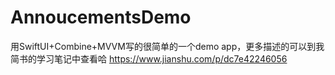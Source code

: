# AnnoucementsDemo

用SwiftUI+Combine+MVVM写的很简单的一个demo app，更多描述的可以到我简书的学习笔记中查看哈
https://www.jianshu.com/p/dc7e42246056
